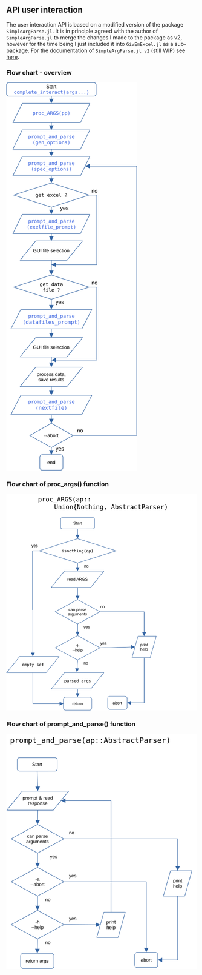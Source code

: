 ## API user interaction

The user interaction API is based on a modified version of the package `SimpleArgParse.jl`. It is in principle agreed with the author of `SimpleArgParse.jl` to merge the changes I made to the package as v2, however for the time being I just included it into `GivEmExcel.jl` as a sub-package. For the documentation of `SimpleArgParse.jl v2` (still WIP) see [here](https://htmlpreview.github.io/?https://github.com/Eben60/SimpleArgParse.jl/blob/maindev/docs/build/index.html).

### Flow chart - overview 

![Overview](assets/flow_chart-overview.svg)

### Flow chart of proc\_args() function 

![proc_args](assets/flow_chart-proc_ARGS.svg)

### Flow chart of prompt\_and\_parse() function 

![prompt_and_parse](assets/flow_chart-prompt_and_parse.svg)
